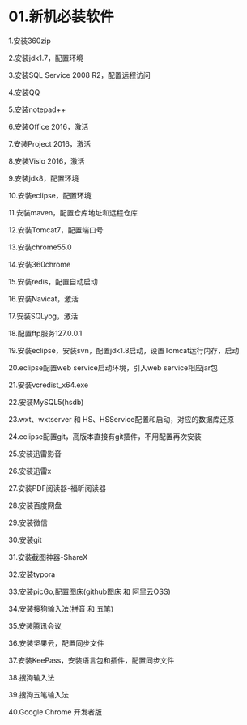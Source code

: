 # 01.新机必装软件

1.安装360zip

2.安装jdk1.7，配置环境

3.安装SQL Service 2008 R2，配置远程访问

4.安装QQ

5.安装notepad++

6.安装Office 2016，激活

7.安装Project 2016，激活

8.安装Visio 2016，激活

9.安装jdk8，配置环境

10.安装eclipse，配置环境

11.安装maven，配置仓库地址和远程仓库

12.安装Tomcat7，配置端口号

13.安装chrome55.0

14.安装360chrome

15.安装redis，配置自动启动

16.安装Navicat，激活

17.安装SQLyog，激活

18.配置ftp服务127.0.0.1

19.安装eclipse，安装svn，配置jdk1.8启动，设置Tomcat运行内存，启动

20.eclipse配置web service启动环境，引入web service相应jar包

21.安装vcredist_x64.exe

22.安装MySQL5(hsdb)

23.wxt、wxtserver 和 HS、HSService配置和启动，对应的数据库还原

24.eclipse配置git，高版本直接有git插件，不用配置再次安装

25.安装迅雷影音

26.安装迅雷x

27.安装PDF阅读器-福昕阅读器

28.安装百度网盘

29.安装微信

30.安装git

31.安装截图神器-ShareX

32.安装typora

33.安装picGo,配置图床(github图床 和 阿里云OSS)

34.安装搜狗输入法(拼音 和 五笔)

35.安装腾讯会议

36.安装坚果云，配置同步文件

37.安装KeePass，安装语言包和插件，配置同步文件

38.搜狗输入法

39.搜狗五笔输入法

40.Google Chrome 开发者版


